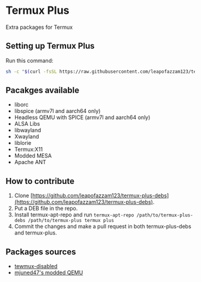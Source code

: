 # Termux Plus
Extra packages for Termux
## Setting up Termux Plus
Run this command:
```bash
sh -c "$(curl -fsSL https://raw.githubusercontent.com/leapofazzam123/termux-plus/master/install.sh)"
```
## Pacakges available
* liborc 
* libspice (armv7l and aarch64 only)
* Headless QEMU with SPICE (armv7l and aarch64 only)
* ALSA Libs
* libwayland
* Xwayland
* liblorie
* Termux:X11
* Modded MESA
* Apache ANT
## How to contribute
1. Clone [https://github.com/leapofazzam123/termux-plus-debs](https://github.com/leapofazzam123/termux-plus-debs).
2. Put a DEB file in the repo.
3. Install termux-apt-repo and run `termux-apt-repo /path/to/termux-plus-debs /path/to/termux-plus termux plus`
4. Commit the changes and make a pull request in both termux-plus-debs and termux-plus.
## Packages sources
* [tewmux-disabled](https://github.com/suhan-paradkar/tewmux-disabled)
* [mjuned47's modded QEMU](https://github.com/mjuned47/qemu-termux)
